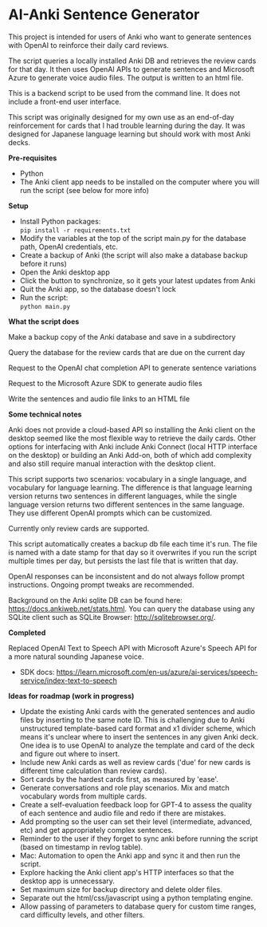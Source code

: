 # AI-Anki Sentence Generator

This project is intended for users of Anki who want to generate sentences with OpenAI to reinforce their daily card reviews.

The script queries a locally installed Anki DB and retrieves the review cards for that day.  It then uses OpenAI APIs to generate sentences and Microsoft Azure to generate voice audio files.  The output is written to an html file.

This is a backend script to be used from the command line.  It does not include a front-end user interface.

This script was originally designed for my own use as an end-of-day reinforcement for cards that I had trouble learning during the day.  It was designed for Japanese language learning but should work with most Anki decks.

**Pre-requisites**
* Python
* The Anki client app needs to be installed on the computer where you will run the script (see below for more info)

**Setup**
* Install Python packages:  
`pip install -r requirements.txt`
* Modify the variables at the top of the script main.py for the database path, OpenAI credentials, etc.
* Create a backup of Anki (the script will also make a database backup before it runs)
* Open the Anki desktop app
* Click the button to synchronize, so it gets your latest updates from Anki
* Quit the Anki app, so the database doesn't lock
* Run the script:  
`python main.py`

**What the script does**

Make a backup copy of the Anki database and save in a subdirectory

Query the database for the review cards that are due on the current day

Request to the OpenAI chat completion API to generate sentence variations

Request to the Microsoft Azure SDK to generate audio files

Write the sentences and audio file links to an HTML file

**Some technical notes**

Anki does not provide a cloud-based API so installing the Anki client on the desktop seemed like the most flexible way to retrieve the daily cards.  Other options for interfacing with Anki include Anki Connect (local HTTP interface on the desktop) or building an Anki Add-on, both of which add complexity and also still require manual interaction with the desktop client.

This script supports two scenarios:  vocabulary in a single language, and vocabulary for language learning.  The difference is that language learning version returns two sentences in different languages, while the single language version returns two different sentences in the same language.  They use different OpenAI prompts which can be customized.

Currently only review cards are supported.

This script automatically creates a backup db file each time it's run.  The file is named with a date stamp for that day so it overwrites if you run the script multiple times per day, but persists the last file that is written that day.

OpenAI responses can be inconsistent and do not always follow prompt instructions.  Ongoing prompt tweaks are recommended.

Background on the Anki sqlite DB can be found here:  https://docs.ankiweb.net/stats.html.  You can query the database using any SQLite client such as SQLite Browser:  http://sqlitebrowser.org/.

**Completed**

Replaced OpenAI Text to Speech API with Microsoft Azure's Speech API for a more natural sounding Japanese voice.
* SDK docs:  https://learn.microsoft.com/en-us/azure/ai-services/speech-service/index-text-to-speech

**Ideas for roadmap (work in progress)**
* Update the existing Anki cards with the generated sentences and audio files by inserting to the same note ID.  This is challenging due to Anki unstructured template-based card format and x1 divider scheme, which means it's unclear where to insert the sentences in any given Anki deck.  One idea is to use OpenAI to analyze the template and card of the deck and figure out where to insert.
* Include new Anki cards as well as review cards ('due' for new cards is different time calculation than review cards).
* Sort cards by the hardest cards first, as measured by 'ease'.
* Generate conversations and role play scenarios.  Mix and match vocabulary words from multiple cards.
* Create a self-evaluation feedback loop for GPT-4 to assess the quality of each sentence and audio file and redo if there are mistakes.
* Add prompting so the user can set their level (intermediate, advanced, etc) and get appropriately complex sentences.
* Reminder to the user if they forget to sync anki before running the script (based on timestamp in revlog table).
* Mac:  Automation to open the Anki app and sync it and then run the script.
* Explore hacking the Anki client app's HTTP interfaces so that the desktop app is unnecessary.
* Set maximum size for backup directory and delete older files.
* Separate out the html/css/javascript using a python templating engine.
* Allow passing of parameters to database query for custom time ranges, card difficulty levels, and other filters.
